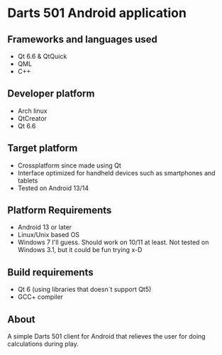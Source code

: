 # Darts 501 Android application
## Frameworks and languages used
- Qt 6.6 & QtQuick
- QML
- C++

## Developer platform
- Arch linux
- QtCreator
- Qt 6.6

## Target platform
- Crossplatform since made using Qt
- Interface optimized for handheld devices such as smartphones and tablets
- Tested on Android 13/14

## Platform Requirements
- Android 13 or later
- Linux/Unix based OS
- Windows 7 I'll guess. Should work on 10/11 at least. Not tested on Windows 3.1, but it could be fun trying x-D

## Build requirements
- Qt 6 (using libraries that doesn´t support Qt5)
- GCC+ compiler

## About
A simple Darts 501 client for Android that relieves the user for doing calculations during play.
